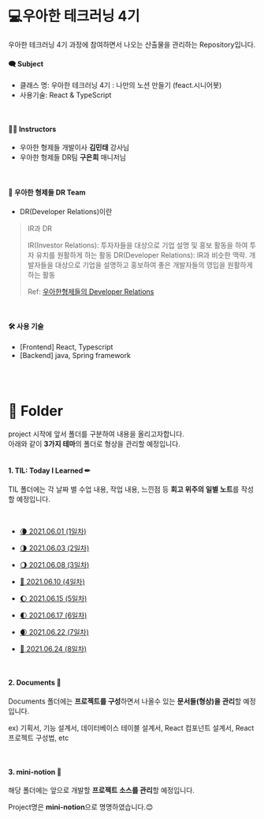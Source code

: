# 💻우아한 테크러닝 4기

우아한 테크러닝 4기 과정에 참여하면서 나오는 산출물을 관리하는 Repository입니다.

#### 🗨 Subject

* 클래스 명: 우아한 테크러닝 4기 : 나만의 노션 만들기 (feact.시니어봇)
* 사용기술: React & TypeScript

<br>

#### 👨‍🏫 Instructors

* 우아한 형제들 개발이사 **김민태** 강사님
* 우아한 형제들 DR팀 **구은희** 매니저님

<br>

#### 🌟 우아한 형제들 DR Team

* DR(Developer Relations)이란 

> IR과 DR
>
> IR(Investor Relations): 투자자들을 대상으로 기업 설명 및 홍보 활동을 하여 투자 유치를 원활하게 하는 활동
> DR(Developer Relations): IR과 비슷한 맥락. 개발자들을 대상으로 기업을 설명하고 홍보하여 좋은 개발자들의 영입을 원활하게 하는 활동
>
> Ref: [우아한형제들의 Developer Relations](https://woowabros.github.io/woowabros/2018/04/15/developer-relations.html)

<br>

#### 🛠 사용 기술

- [Frontend] React, Typescript
- [Backend] java, Spring framework

<br>

<br>

# 📂 Folder

project 시작에 앞서 폴더를 구분하여 내용을 올리고자합니다. <br>아래와 같이 **3가지 테마**의 폴더로 형상을 관리할 예정입니다.
<br><br>

#### 1. TIL: Today I Learned ✏

TIL 폴더에는 각 날짜 별 수업 내용, 작업 내용, 느낀점 등 **회고 위주의 일별 노트**를 작성할 예정입니다.

<br>

* [🌘 2021.06.01 (1일차)]()

* [🌗 2021.06.03 (2일차)]()
* [🌖 2021.06.08 (3일차)]()
* [🌝 2021.06.10 (4일차)]()
* [🌔 2021.06.15 (5일차)]()
* [🌓 2021.06.17 (6일차)]()
* [🌒 2021.06.22 (7일차)]()
* [🌚 2021.06.24 (8일차)]()

<br>


#### 2. Documents 📑

Documents 폴더에는 **프로젝트를 구성**하면서 나올수 있는 **문서들(형상)을 관리**할 예정입니다.<br>

ex) 기획서, 기능 설계서, 데이터베이스 테이블 설계서, React 컴포넌트 설계서, React 프로젝트 구성법, etc

<br>


#### 3. mini-notion 💖

해당 폴더에는 앞으로 개발할 **프로젝트 소스를 관리**할 예정입니다. <br>

Project명은 **mini-notion**으로 명명하였습니다.😊